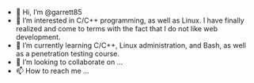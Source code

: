 - 👋 Hi, I’m @garrett85
- 👀 I’m interested in C/C++ programming, as well as Linux. I have finally realized and come to terms with the fact that I do not like web development.
- 🌱 I’m currently learning C/C++, Linux administration, and Bash, as well as a penetration testing course.
- 💞️ I’m looking to collaborate on ...
- 📫 How to reach me ...

<!---
garrett85/garrett85 is a ✨ special ✨ repository because its `README.md` (this file) appears on your GitHub profile.
You can click the Preview link to take a look at your changes.
--->
